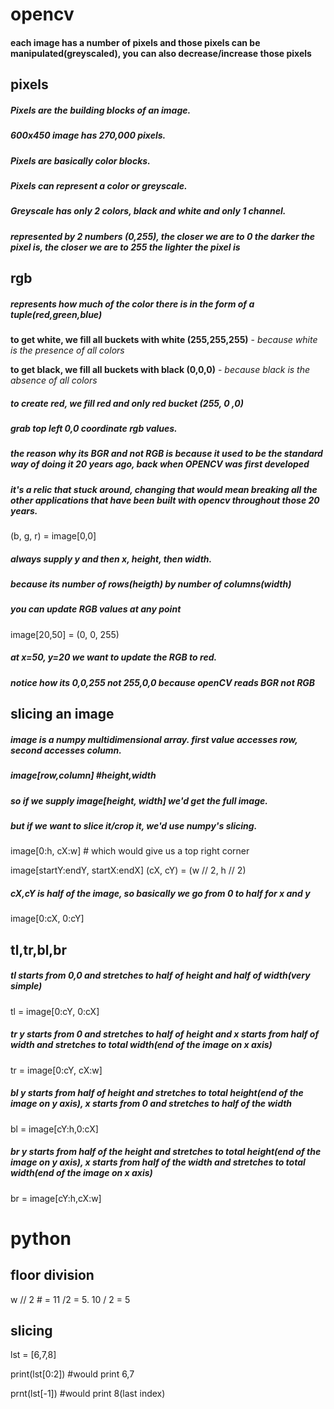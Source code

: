 # opencv

#### each image has a number of pixels and those pixels can be manipulated(greyscaled), you can also decrease/increase those pixels

## pixels

##### Pixels are the building blocks of an image.
##### 600x450 image has 270,000 pixels.
##### Pixels are basically color blocks.
##### Pixels can represent a color or greyscale.
##### Greyscale has only 2 colors, black and white and only 1 channel.
##### represented by 2 numbers (0,255), the closer we are to 0 the darker the pixel is, the closer we are to 255 the lighter the pixel is

## rgb

##### represents how much of the color there is in the form of a tuple(red,green,blue)
**to get white, we fill all buckets with white (255,255,255)** - *because white is the presence of all colors*

**to get black, we fill all buckets with black (0,0,0)** - *because black is the absence of all colors*
##### to create red, we fill red and only red bucket (255, 0 ,0)

##### grab top left 0,0 coordinate rgb values.
##### the reason why its BGR and not RGB is because it used to be the standard way of doing it 20 years ago, back when OPENCV was first developed
##### it's a relic that stuck around, changing that would mean breaking all the other applications that have been built with opencv throughout those 20 years.
(b, g, r) = image[0,0]

##### always supply y and then x, height, then width.
##### because its number of rows(heigth) by number of columns(width)

##### you can update RGB values at any point
image[20,50] = (0, 0, 255)
##### at x=50, y=20 we want to update the RGB to red.
##### notice how its 0,0,255 not 255,0,0 because openCV reads BGR not RGB


## slicing an image
##### image is a numpy multidimensional array. first value accesses row, second accesses column.
##### image[row,column] #height,width
##### so if we supply image[height, width] we'd get the full image.
##### but if we want to slice it/crop it, we'd use numpy's slicing.
image[0:h, cX:w] # which would give us a top right corner

image[startY:endY, startX:endX]
(cX, cY) = (w // 2, h // 2)
##### cX,cY is half of the image, so basically we go from 0 to half for x and y
image[0:cX, 0:cY]


## tl,tr,bl,br
##### tl starts from 0,0 and stretches to half of height and half of width(very simple)
tl = image[0:cY, 0:cX]
##### tr y starts from 0 and stretches to half of height and x starts from half of width and stretches to total width(end of the image on x axis)
tr = image[0:cY, cX:w]
##### bl y starts from half of height and stretches to total height(end of the image on y axis), x starts from 0 and stretches to half of the width
bl = image[cY:h,0:cX]
##### br y starts from half of the height and stretches to total height(end of the image on y axis), x starts from half of the width and stretches to total width(end of the image on x axis)
br = image[cY:h,cX:w]



# python
## floor division

w // 2 # = 11 /2 = 5. 10 / 2 = 5

## slicing

lst = [6,7,8]

print(lst[0:2]) #would print 6,7

prnt(lst[-1]) #would print 8(last index)

